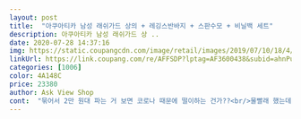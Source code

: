 ```yaml
---
layout: post 
title:  "아쿠아티카 남성 래쉬가드 상의 + 레깅스반바지 + 스판수모 + 비닐백 세트" 
description: 아쿠아티카 남성 래쉬가드 상 ..
date: 2020-07-28 14:37:16 
img: https://static.coupangcdn.com/image/retail/images/2019/07/10/18/4/122e3c8c-b6c9-42ac-88fb-367ed8767543.jpg 
linkUrl: https://link.coupang.com/re/AFFSDP?lptag=AF3600438&subid=ahnPublicAsk&pageKey=257476511&itemId=808011518&vendorItemId=5054659101&traceid=V0-113-755a6c11039cdcbc 
categories: [1006] 
color: 4A148C 
price: 23380 
author: Ask View Shop 
cont:  "묶어서 2만 원대 파는 거 보면 코로나 때문에 떨이하는 건가??<br/>물빨래 했는데 물빠짐도 없고<br/>물에 들어 갔다 나오니 바지 호주머니가 자꾸 밖으로ㅋㅋ<br/>뭐야 개이득이잖아<br/>방수 비닐팩도 좋은데 모자는 이거 유아용인가 싶음<br/>별 다섯개도 부족하네요<br/>아쉬운 것은<br/>옷 사이즈 원래 프리하게 입어서 100사는데 이거 100사니까 얼추 맞게 나옴<br/>이 금액이면 지퍼가 아니라도 퍼팩트죠!!!<br/>이거 상의 하의 각각 원가 보니까 4만 원대 하드만<br/>제질도 디자인도 너무 만에 들어서<br/>지퍼면 좋겠다 생각 했지만,<br/>착용감 굿 하의에 레깅스 같이 있네요 없는줄 알고 레깅스도 구매했는대 둘다 가격대비 만족합니다<br/>하나 더 구매 했어요<br/>하의도 2<br/>9 -30인데 딱 맞음<br/>" 
---
```

